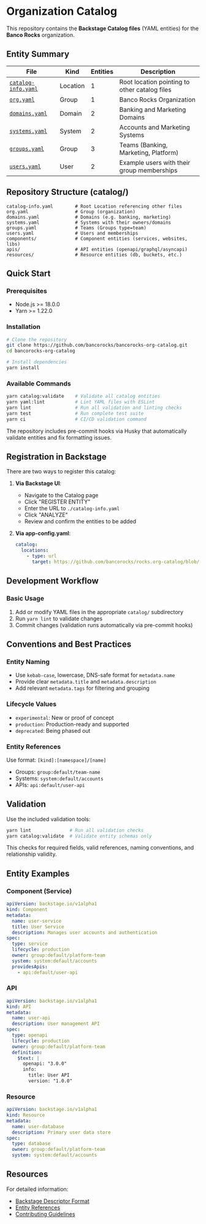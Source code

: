 # Organization Catalog

This repository contains the **Backstage Catalog files** (YAML entities) for the **Banco Rocks** organization.

## Entity Summary

| File | Kind | Entities | Description |
|------|------|----------|-------------|
| [`catalog-info.yaml`](catalog/catalog-info.yaml) | Location | 1 | Root location pointing to other catalog files |
| [`org.yaml`](catalog/org.yaml) | Group | 1 | Banco Rocks Organization |
| [`domains.yaml`](catalog/domains.yaml) | Domain | 2 | Banking and Marketing Domains |
| [`systems.yaml`](catalog/systems.yaml) | System | 2 | Accounts and Marketing Systems |
| [`groups.yaml`](catalog/groups.yaml) | Group | 3 | Teams (Banking, Marketing, Platform) |
| [`users.yaml`](catalog/users.yaml) | User | 2 | Example users with their group memberships |

## Repository Structure (catalog/)
```
catalog-info.yaml        # Root Location referencing other files
org.yaml                 # Group (organization)
domains.yaml             # Domains (e.g. banking, marketing)
systems.yaml             # Systems with their owners/domains
groups.yaml              # Teams (Groups type=team)
users.yaml               # Users and memberships
components/              # Component entities (services, websites, libs)
apis/                    # API entities (openapi/graphql/asyncapi)
resources/               # Resource entities (db, buckets, etc.)
```

## Quick Start

### Prerequisites
- Node.js >= 18.0.0
- Yarn >= 1.22.0

### Installation
```bash
# Clone the repository
git clone https://github.com/bancorocks/bancorocks-org-catalog.git
cd bancorocks-org-catalog

# Install dependencies
yarn install
```

### Available Commands
```bash
yarn catalog:validate    # Validate all catalog entities
yarn yaml:lint           # Lint YAML files with ESLint  
yarn lint                # Run all validation and linting checks
yarn test                # Run complete test suite
yarn ci                  # CI/CD validation command
```

The repository includes pre-commit hooks via Husky that automatically validate entities and fix formatting issues.

## Registration in Backstage

There are two ways to register this catalog:

1. **Via Backstage UI**:
   - Navigate to the Catalog page
   - Click "REGISTER ENTITY"
   - Enter the URL to `./catalog-info.yaml`
   - Click "ANALYZE"
   - Review and confirm the entities to be added

2. **Via app-config.yaml**:
   ```yaml
   catalog:
     locations:
       - type: url
         target: https://github.com/bancorocks/rocks.org-catalog/blob/main/catalog/catalog-info.yaml
   ```

## Development Workflow

### Basic Usage
1. Add or modify YAML files in the appropriate `catalog/` subdirectory
2. Run `yarn lint` to validate changes
3. Commit changes (validation runs automatically via pre-commit hooks)

## Conventions and Best Practices

### Entity Naming
- Use `kebab-case`, lowercase, DNS-safe format for `metadata.name`
- Provide clear `metadata.title` and `metadata.description`
- Add relevant `metadata.tags` for filtering and grouping

### Lifecycle Values
- `experimental`: New or proof of concept
- `production`: Production-ready and supported  
- `deprecated`: Being phased out

### Entity References
Use format: `[kind]:[namespace]/[name]`
- Groups: `group:default/team-name`
- Systems: `system:default/accounts`
- APIs: `api:default/user-api`



## Validation

Use the included validation tools:

```bash
yarn lint              # Run all validation checks
yarn catalog:validate  # Validate entity schemas only
```

This checks for required fields, valid references, naming conventions, and relationship validity.

## Entity Examples

### Component (Service)
```yaml
apiVersion: backstage.io/v1alpha1
kind: Component
metadata:
  name: user-service
  title: User Service
  description: Manages user accounts and authentication
spec:
  type: service
  lifecycle: production
  owner: group:default/platform-team
  system: system:default/accounts
  providesApis:
    - api:default/user-api
```

### API
```yaml
apiVersion: backstage.io/v1alpha1
kind: API
metadata:
  name: user-api
  description: User management API
spec:
  type: openapi
  lifecycle: production
  owner: group:default/platform-team
  definition:
    $text: |
      openapi: "3.0.0"
      info:
        title: User API
        version: "1.0.0"
```

### Resource
```yaml
apiVersion: backstage.io/v1alpha1
kind: Resource
metadata:
  name: user-database
  description: Primary user data store
spec:
  type: database
  owner: group:default/platform-team
  system: system:default/accounts
```



## Resources

For detailed information:
- [Backstage Descriptor Format](https://backstage.io/docs/features/software-catalog/descriptor-format/)
- [Entity References](https://backstage.io/docs/features/software-catalog/references/)
- [Contributing Guidelines](CONTRIBUTING.md)
